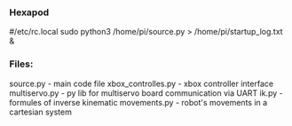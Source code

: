 ### Hexapod
#/etc/rc.local
  sudo python3 /home/pi/source.py > /home/pi/startup_log.txt &
### Files:
  source.py - main code file
  xbox_controlles.py - xbox controller interface
  multiservo.py - py lib for multiservo board communication via UART
  ik.py - formules of inverse kinematic
  movements.py - robot's movements in a cartesian system
  
  
